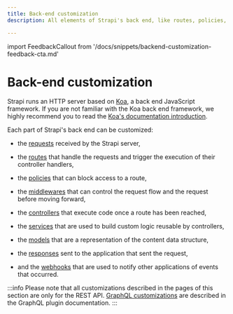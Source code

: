 ```yaml
---
title: Back-end customization
description: All elements of Strapi's back end, like routes, policies, middlewares, controllers, services, models, requests, responses, and webhooks, can be customized.

---
```


import FeedbackCallout from '/docs/snippets/backend-customization-feedback-cta.md'

# Back-end customization

<FeedbackCallout components={props.components}/>

Strapi runs an HTTP server based on [Koa](https://koajs.com/), a back end JavaScript framework. If you are not familiar with the Koa back end framework, we highly recommend you to read the [Koa's documentation introduction](http://koajs.com/#introduction).

Each part of Strapi's back end can be customized:

- the [requests](/dev-docs/backend-customization/requests-responses#requests) received by the Strapi server,

- the [routes](/dev-docs/backend-customization/routes) that handle the requests and trigger the execution of their controller handlers,

- the [policies](/dev-docs/backend-customization/policies) that can block access to a route,

- the [middlewares](/dev-docs/backend-customization/middlewares) that can control the request flow and the request before moving forward,

- the [controllers](/dev-docs/backend-customization/controllers) that execute code once a route has been reached,

- the [services](/dev-docs/backend-customization/services) that are used to build custom logic reusable by controllers,

- the [models](/dev-docs/backend-customization/models) that are a representation of the content data structure,

- the [responses](/dev-docs/backend-customization/requests-responses#responses) sent to the application that sent the request,

- and the [webhooks](/dev-docs/backend-customization/webhooks) that are used to notify other applications of events that occurred.

:::info
Please note that all customizations described in the pages of this section are only for the REST API. [GraphQL customizations](/dev-docs/plugins/graphql#customization) are described in the GraphQL plugin documentation.
:::
